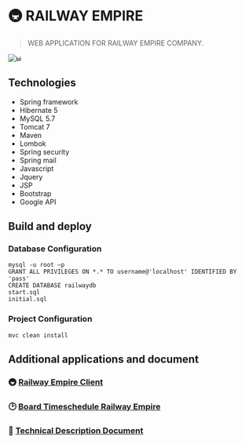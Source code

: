 # 🚇 RAILWAY EMPIRE

> WEB APPLICATION FOR RAILWAY EMPIRE COMPANY.

![ы](https://media.giphy.com/media/1rN42BcwLSQqDXNztc/giphy.gif)


## Technologies
- Spring framework
- Hibernate 5
- MySQL 5.7
- Tomcat 7
- Maven
- Lombok
- Spring security
- Spring mail
- Javascript
- Jquery
- JSP
- Bootstrap
- Google API


## Build and deploy
### Database Configuration

    mysql -u root –p
    GRANT ALL PRIVILEGES ON *.* TO username@'localhost' IDENTIFIED BY 'pass'
    CREATE DATABASE railwaydb
    start.sql
    initial.sql

### Project Configuration
    mvc clean install


## Additional applications and document
###  🚇  [Railway Empire Client](https://github.com/ElinaValieva/railway-empire-client "Railway Empire Client")
###  🕑  [Board Timeschedule Railway Empire](https://github.com/ElinaValieva/board-for-railway-empire "Board Timeschedule Railway Empire")
### :book:  [Technical Description Document](https://docs.google.com/document/d/1mAfonnv3jGGsdL8SuQSIqbCStQ-zN2_L4fsDTbzHBiE/edit "Technical description document")

